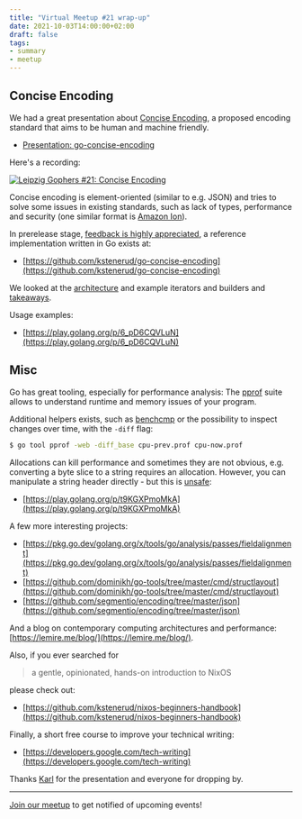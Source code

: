 ```yaml
---
title: "Virtual Meetup #21 wrap-up"
date: 2021-10-03T14:00:00+02:00
draft: false
tags:
- summary
- meetup
---
```


## Concise Encoding

We had a great presentation about [Concise
Encoding](https://concise-encoding.org/), a proposed encoding standard that aims to
be human and machine friendly.

* [Presentation: go-concise-encoding](https://github.com/kstenerud/go-concise-encoding/blob/presentation/presentation-go-concise-encoding.md)

Here's a recording:

[![Leipzig Gophers #21: Concise Encoding](https://img.youtube.com/vi/_dIHq4GJE14/0.jpg)](https://www.youtube.com/watch?v=_dIHq4GJE14)

Concise encoding is element-oriented (similar to e.g. JSON) and tries to solve
some issues in existing standards, such as lack of types, performance and
security (one similar format is [Amazon Ion](https://amzn.github.io/ion-docs/)).

In prerelease stage, [feedback is highly
appreciated](https://github.com/kstenerud/concise-encoding), a reference
implementation written in Go exists at:

* [https://github.com/kstenerud/go-concise-encoding](https://github.com/kstenerud/go-concise-encoding)

We looked at the
[architecture](https://github.com/kstenerud/go-concise-encoding/blob/presentation/presentation-go-concise-encoding.md#architecture)
and example iterators and builders and
[takeaways](https://github.com/kstenerud/go-concise-encoding/blob/presentation/presentation-go-concise-encoding.md#takeaways).

Usage examples:

*  [https://play.golang.org/p/6_pD6CQVLuN](https://play.golang.org/p/6_pD6CQVLuN)

## Misc

Go has great tooling, especially for performance analysis: The
[pprof](https://pkg.go.dev/runtime/pprof) suite allows to understand runtime
and memory issues of your program.

Additional helpers exists, such as
[benchcmp](https://pkg.go.dev/golang.org/x/tools/cmd/benchcmp) or the
possibility to inspect changes over time, with the `-diff` flag:

```sh
$ go tool pprof -web -diff_base cpu-prev.prof cpu-now.prof
```

Allocations can kill performance and sometimes they are not obvious, e.g.
converting a byte slice to a string requires an allocation. However, you can
manipulate a string header directly - but this is
[unsafe](https://pkg.go.dev/unsafe):

* [https://play.golang.org/p/t9KGXPmoMkA](https://play.golang.org/p/t9KGXPmoMkA)

A few more interesting projects:

* [https://pkg.go.dev/golang.org/x/tools/go/analysis/passes/fieldalignment](https://pkg.go.dev/golang.org/x/tools/go/analysis/passes/fieldalignment)
* [https://github.com/dominikh/go-tools/tree/master/cmd/structlayout](https://github.com/dominikh/go-tools/tree/master/cmd/structlayout)
* [https://github.com/segmentio/encoding/tree/master/json](https://github.com/segmentio/encoding/tree/master/json)

And a blog on contemporary computing architectures and performance:
[https://lemire.me/blog/](https://lemire.me/blog/).

Also, if you ever searched for

> a gentle, opinionated, hands-on introduction to NixOS

please check out:

* [https://github.com/kstenerud/nixos-beginners-handbook](https://github.com/kstenerud/nixos-beginners-handbook)

Finally, a short free course to improve your technical writing:

* [https://developers.google.com/tech-writing](https://developers.google.com/tech-writing)


Thanks [Karl](https://github.com/kstenerud) for the presentation and everyone for dropping by.

----

[Join our meetup](https://www.meetup.com/Leipzig-Golang) to get notified of
upcoming events!

